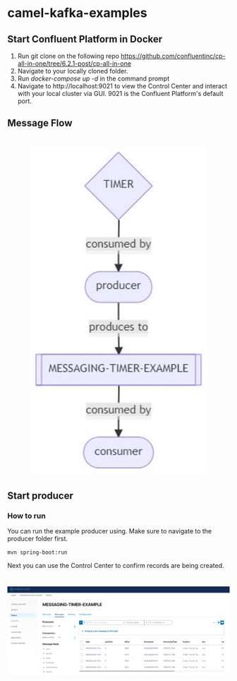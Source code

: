 # camel-kafka-examples

## Start Confluent Platform in Docker
1. Run git clone on the following repo https://github.com/confluentinc/cp-all-in-one/tree/6.2.1-post/cp-all-in-one
2. Navigate to your locally cloned folder.
3. Run _docker-compose up -d_ in the command prompt
4. Navigate to http://localhost:9021 to view the Control Center and interact with your local cluster via GUI. 9021 is the Confluent Platform's default port.

## Message Flow

<h1 align="center">
  <a href="https://github.com/jeffreytse/jekyll-spaceship">
    <img alt="producer" src="https://raw.githubusercontent.com/zachariahyoung/camel-kafka-examples/master/images/diagram.jpg" width="400">
  </a>
  
</h1>

## Start producer

### How to run

You can run the example producer using.  Make sure to navigate to the producer folder first.

    mvn spring-boot:run

Next you can use the Control Center to confirm records are being created.

<h1 align="center">
  <a href="https://github.com/jeffreytse/jekyll-spaceship">
    <img alt="producer" src="https://raw.githubusercontent.com/zachariahyoung/camel-kafka-examples/master/images/producer.PNG" width="600">
  </a>
  
</h1>
